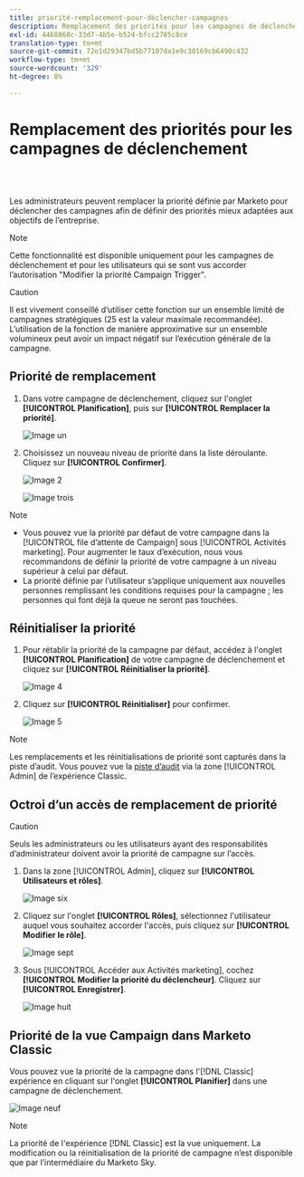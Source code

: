 ```yaml
---
title: priorité-remplacement-pour-déclencher-campagnes
description: Remplacement des priorités pour les campagnes de déclenchement
exl-id: 4468868c-33d7-4b5e-b524-bfcc2785c8ce
translation-type: tm+mt
source-git-commit: 72e1d29347bd5b77107da1e9c30169cb6490c432
workflow-type: tm+mt
source-wordcount: '329'
ht-degree: 0%

---
```


# Remplacement des priorités pour les campagnes de déclenchement

<br> 

Les administrateurs peuvent remplacer la priorité définie par Marketo pour déclencher des campagnes afin de définir des priorités mieux adaptées aux objectifs de l’entreprise.

>[!NOTE]
>
>Cette fonctionnalité est disponible uniquement pour les campagnes de déclenchement et pour les utilisateurs qui se sont vus accorder l’autorisation &quot;Modifier la priorité Campaign Trigger&quot;.

>[!CAUTION]
>
>Il est vivement conseillé d’utiliser cette fonction sur un ensemble limité de campagnes stratégiques (25 est la valeur maximale recommandée). L’utilisation de la fonction de manière approximative sur un ensemble volumineux peut avoir un impact négatif sur l’exécution générale de la campagne.

## Priorité de remplacement

1. Dans votre campagne de déclenchement, cliquez sur l&#39;onglet **[!UICONTROL Planification]**, puis sur **[!UICONTROL Remplacer la priorité]**.

   ![Image un](/help/sky/assets/smart-campaigns/priority-override-for-trigger-campaigns/priority-override-for-trigger-campaigns-1.png)

1. Choisissez un nouveau niveau de priorité dans la liste déroulante. Cliquez sur **[!UICONTROL Confirmer]**.

   ![Image 2](/help/sky/assets/smart-campaigns/priority-override-for-trigger-campaigns/priority-override-for-trigger-campaigns-2.png)

   ![Image trois](/help/sky/assets/smart-campaigns/priority-override-for-trigger-campaigns/priority-override-for-trigger-campaigns-3.png)

>[!NOTE]
>
>* Vous pouvez vue la priorité par défaut de votre campagne dans la [!UICONTROL file d’attente de Campaign] sous [!UICONTROL Activités marketing]. Pour augmenter le taux d’exécution, nous vous recommandons de définir la priorité de votre campagne à un niveau supérieur à celui par défaut.
>* La priorité définie par l’utilisateur s’applique uniquement aux nouvelles personnes remplissant les conditions requises pour la campagne ; les personnes qui font déjà la queue ne seront pas touchées.


## Réinitialiser la priorité

1. Pour rétablir la priorité de la campagne par défaut, accédez à l&#39;onglet **[!UICONTROL Planification]** de votre campagne de déclenchement et cliquez sur **[!UICONTROL Réinitialiser la priorité]**.

   ![Image 4](/help/sky/assets/smart-campaigns/priority-override-for-trigger-campaigns/priority-override-for-trigger-campaigns-4.png)

1. Cliquez sur **[!UICONTROL Réinitialiser]** pour confirmer.

   ![Image 5](/help/sky/assets/smart-campaigns/priority-override-for-trigger-campaigns/priority-override-for-trigger-campaigns-5.png)

>[!NOTE]
>
>Les remplacements et les réinitialisations de priorité sont capturés dans la piste d’audit. Vous pouvez vue la [piste d’audit](https://docs.marketo.com/x/GZ2t) via la zone [!UICONTROL Admin] de l’expérience Classic.

## Octroi d’un accès de remplacement de priorité

>[!CAUTION]
>
>Seuls les administrateurs ou les utilisateurs ayant des responsabilités d’administrateur doivent avoir la priorité de campagne sur l’accès.

1. Dans la zone [!UICONTROL Admin], cliquez sur **[!UICONTROL Utilisateurs et rôles]**.

   ![Image six](/help/sky/assets/smart-campaigns/priority-override-for-trigger-campaigns/priority-override-for-trigger-campaigns-6.png)

1. Cliquez sur l&#39;onglet **[!UICONTROL Rôles]**, sélectionnez l&#39;utilisateur auquel vous souhaitez accorder l&#39;accès, puis cliquez sur **[!UICONTROL Modifier le rôle]**.

   ![Image sept](/help/sky/assets/smart-campaigns/priority-override-for-trigger-campaigns/priority-override-for-trigger-campaigns-7.png)

1. Sous [!UICONTROL Accéder aux Activités marketing], cochez **[!UICONTROL Modifier la priorité du déclencheur]**. Cliquez sur **[!UICONTROL Enregistrer]**.

   ![Image huit](/help/sky/assets/smart-campaigns/priority-override-for-trigger-campaigns/priority-override-for-trigger-campaigns-8.png)

## Priorité de la vue Campaign dans Marketo Classic

Vous pouvez vue la priorité de la campagne dans l&#39;[!DNL Classic] expérience en cliquant sur l&#39;onglet **[!UICONTROL Planifier]** dans une campagne de déclenchement.

![Image neuf](/help/sky/assets/smart-campaigns/priority-override-for-trigger-campaigns/priority-override-for-trigger-campaigns-9.png)

>[!NOTE]
>
>La priorité de l&#39;expérience [!DNL Classic] est la vue uniquement. La modification ou la réinitialisation de la priorité de campagne n’est disponible que par l’intermédiaire du Marketo Sky.
